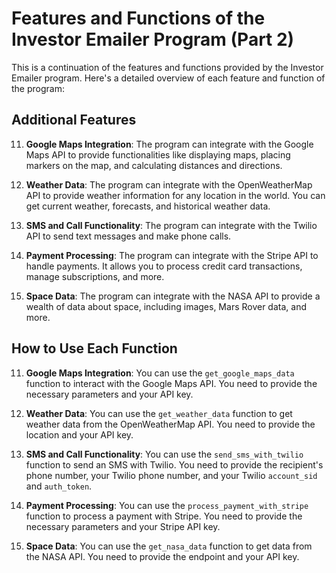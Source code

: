 # Features and Functions of the Investor Emailer Program (Part 2)

This is a continuation of the features and functions provided by the Investor Emailer program. Here's a detailed overview of each feature and function of the program:

## Additional Features

11. **Google Maps Integration**: The program can integrate with the Google Maps API to provide functionalities like displaying maps, placing markers on the map, and calculating distances and directions.

12. **Weather Data**: The program can integrate with the OpenWeatherMap API to provide weather information for any location in the world. You can get current weather, forecasts, and historical weather data.

13. **SMS and Call Functionality**: The program can integrate with the Twilio API to send text messages and make phone calls.

14. **Payment Processing**: The program can integrate with the Stripe API to handle payments. It allows you to process credit card transactions, manage subscriptions, and more.

15. **Space Data**: The program can integrate with the NASA API to provide a wealth of data about space, including images, Mars Rover data, and more.

## How to Use Each Function

11. **Google Maps Integration**: You can use the `get_google_maps_data` function to interact with the Google Maps API. You need to provide the necessary parameters and your API key.

12. **Weather Data**: You can use the `get_weather_data` function to get weather data from the OpenWeatherMap API. You need to provide the location and your API key.

13. **SMS and Call Functionality**: You can use the `send_sms_with_twilio` function to send an SMS with Twilio. You need to provide the recipient's phone number, your Twilio phone number, and your Twilio `account_sid` and `auth_token`.

14. **Payment Processing**: You can use the `process_payment_with_stripe` function to process a payment with Stripe. You need to provide the necessary parameters and your Stripe API key.

15. **Space Data**: You can use the `get_nasa_data` function to get data from the NASA API. You need to provide the endpoint and your API key.